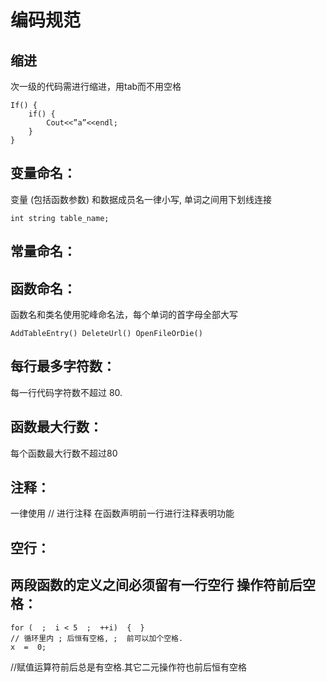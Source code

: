 编码规范
==========
缩进
----------

次一级的代码需进行缩进，用tab而不用空格
```
If() {
	if() {
		Cout<<”a”<<endl;
	}
}
```
变量命名：
----------
变量 (包括函数参数) 和数据成员名一律小写, 单词之间用下划线连接
~~~
int string table_name;
~~~
常量命名：
----------

函数命名：
----------
函数名和类名使用驼峰命名法，每个单词的首字母全部大写
~~~
AddTableEntry()	DeleteUrl()	OpenFileOrDie()
~~~
每行最多字符数：
----------
每一行代码字符数不超过 80.

函数最大行数：
----------
每个函数最大行数不超过80

注释：
----------
一律使用 // 进行注释
在函数声明前一行进行注释表明功能

空行：
-----------
两段函数的定义之间必须留有一行空行
操作符前后空格：
----------
~~~
for (  ;  i < 5  ;  ++i)  {  }
// 循环里内 ; 后恒有空格, ;  前可以加个空格.
x  =  0;
~~~
//赋值运算符前后总是有空格.其它二元操作符也前后恒有空格
